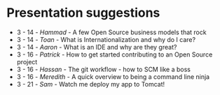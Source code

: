 # Presentation suggestions
* 3 - 14 - *Hammad* - A few Open Source business models that rock
* 3 - 14 - *Toan* - What is Internationalization and why do I care?
* 3 - 14 - *Aaron* - What is an IDE and why are they great?
* 3 - 16 - *Patrick* - How to get started contributing to an Open Source project
* 3 - 16 - *Hassan* - The git workflow - how to SCM like a boss
* 3 - 16 - *Meredith* - A quick overview to being a command line ninja
* 3 - 21 - *Sam* - Watch me deploy my app to Tomcat!
